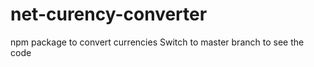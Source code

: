 # net-curency-converter
npm package to convert currencies 
Switch to master branch to see the code

